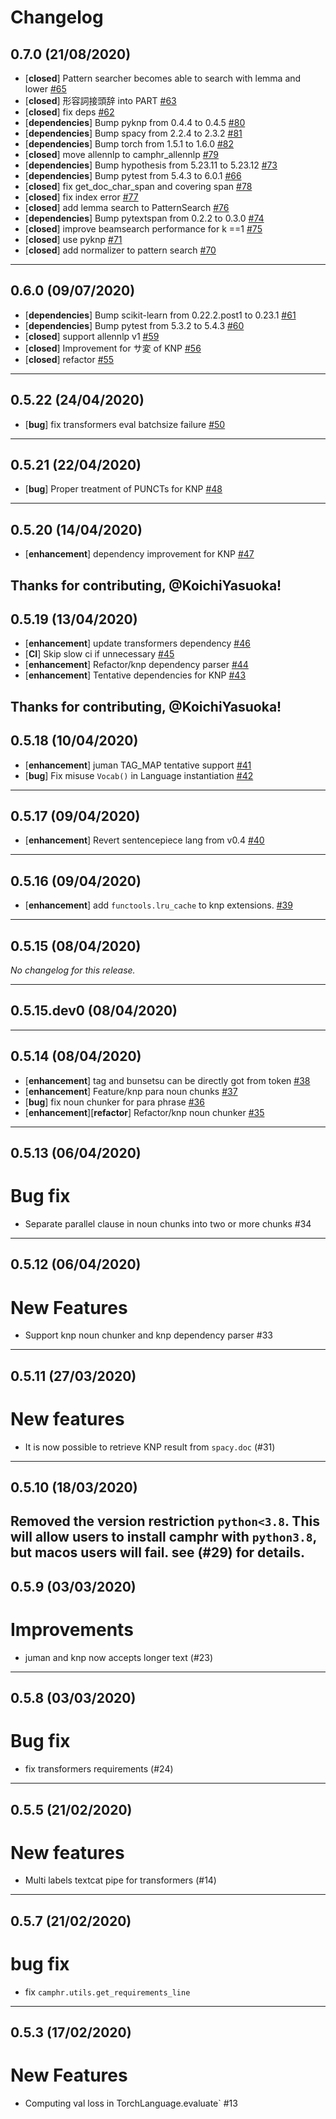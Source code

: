 # Changelog

## 0.7.0 (21/08/2020)
- [**closed**] Pattern searcher becomes able to search with lemma and lower [#65](https://github.com/PKSHATechnology-Research/camphr/pull/65)
- [**closed**] 形容詞接頭辞 into PART [#63](https://github.com/PKSHATechnology-Research/camphr/pull/63)
- [**closed**] fix deps [#62](https://github.com/PKSHATechnology-Research/camphr/pull/62)
- [**dependencies**] Bump pyknp from 0.4.4 to 0.4.5 [#80](https://github.com/PKSHATechnology-Research/camphr/pull/80)
- [**dependencies**] Bump spacy from 2.2.4 to 2.3.2 [#81](https://github.com/PKSHATechnology-Research/camphr/pull/81)
- [**dependencies**] Bump torch from 1.5.1 to 1.6.0 [#82](https://github.com/PKSHATechnology-Research/camphr/pull/82)
- [**closed**] move allennlp to camphr_allennlp [#79](https://github.com/PKSHATechnology-Research/camphr/pull/79)
- [**dependencies**] Bump hypothesis from 5.23.11 to 5.23.12 [#73](https://github.com/PKSHATechnology-Research/camphr/pull/73)
- [**dependencies**] Bump pytest from 5.4.3 to 6.0.1 [#66](https://github.com/PKSHATechnology-Research/camphr/pull/66)
- [**closed**] fix get_doc_char_span and covering span [#78](https://github.com/PKSHATechnology-Research/camphr/pull/78)
- [**closed**] fix index error [#77](https://github.com/PKSHATechnology-Research/camphr/pull/77)
- [**closed**] add lemma search to PatternSearch [#76](https://github.com/PKSHATechnology-Research/camphr/pull/76)
- [**dependencies**] Bump pytextspan from 0.2.2 to 0.3.0 [#74](https://github.com/PKSHATechnology-Research/camphr/pull/74)
- [**closed**] improve beamsearch performance for k ==1 [#75](https://github.com/PKSHATechnology-Research/camphr/pull/75)
- [**closed**] use pyknp [#71](https://github.com/PKSHATechnology-Research/camphr/pull/71)
- [**closed**] add normalizer to pattern search [#70](https://github.com/PKSHATechnology-Research/camphr/pull/70)

---

## 0.6.0 (09/07/2020)
- [**dependencies**] Bump scikit-learn from 0.22.2.post1 to 0.23.1 [#61](https://github.com/PKSHATechnology-Research/camphr/pull/61)
- [**dependencies**] Bump pytest from 5.3.2 to 5.4.3 [#60](https://github.com/PKSHATechnology-Research/camphr/pull/60)
- [**closed**] support allennlp v1 [#59](https://github.com/PKSHATechnology-Research/camphr/pull/59)
- [**closed**] Improvement for サ変 of KNP [#56](https://github.com/PKSHATechnology-Research/camphr/pull/56)
- [**closed**] refactor [#55](https://github.com/PKSHATechnology-Research/camphr/pull/55)

---

## 0.5.22 (24/04/2020)
- [**bug**] fix transformers eval batchsize failure [#50](https://github.com/PKSHATechnology-Research/camphr/pull/50)

---

## 0.5.21 (22/04/2020)
- [**bug**] Proper treatment of PUNCTs for KNP [#48](https://github.com/PKSHATechnology-Research/camphr/pull/48)

---

## 0.5.20 (14/04/2020)
- [**enhancement**] dependency improvement for KNP [#47](https://github.com/PKSHATechnology-Research/camphr/pull/47)

Thanks for contributing, @KoichiYasuoka!
---

## 0.5.19 (13/04/2020)
- [**enhancement**] update transformers dependency [#46](https://github.com/PKSHATechnology-Research/camphr/pull/46)
- [**CI**] Skip slow ci if unnecessary [#45](https://github.com/PKSHATechnology-Research/camphr/pull/45)
- [**enhancement**] Refactor/knp dependency parser [#44](https://github.com/PKSHATechnology-Research/camphr/pull/44)
- [**enhancement**] Tentative dependencies for KNP [#43](https://github.com/PKSHATechnology-Research/camphr/pull/43)

Thanks for contributing, @KoichiYasuoka!
---

## 0.5.18 (10/04/2020)
- [**enhancement**] juman TAG_MAP tentative support [#41](https://github.com/PKSHATechnology-Research/camphr/pull/41)
- [**bug**] Fix misuse `Vocab()` in Language instantiation [#42](https://github.com/PKSHATechnology-Research/camphr/pull/42)

---

## 0.5.17 (09/04/2020)
- [**enhancement**] Revert sentencepiece lang from v0.4 [#40](https://github.com/PKSHATechnology-Research/camphr/pull/40)

---

## 0.5.16 (09/04/2020)
- [**enhancement**] add `functools.lru_cache` to knp extensions. [#39](https://github.com/PKSHATechnology-Research/camphr/pull/39)

---

## 0.5.15 (08/04/2020)
*No changelog for this release.*

---

## 0.5.15.dev0 (08/04/2020)


---

## 0.5.14 (08/04/2020)
- [**enhancement**] tag and bunsetsu can be directly got from token [#38](https://github.com/PKSHATechnology-Research/camphr/pull/38)
- [**enhancement**] Feature/knp para noun chunks [#37](https://github.com/PKSHATechnology-Research/camphr/pull/37)
- [**bug**] fix noun chunker for para phrase [#36](https://github.com/PKSHATechnology-Research/camphr/pull/36)
- [**enhancement**][**refactor**] Refactor/knp noun chunker [#35](https://github.com/PKSHATechnology-Research/camphr/pull/35)

---

## 0.5.13 (06/04/2020)
# Bug fix

- Separate parallel clause in noun chunks into two or more chunks #34
---

## 0.5.12 (06/04/2020)
# New Features

- Support knp noun chunker and knp dependency parser #33
---

## 0.5.11 (27/03/2020)
# New features

- It is now possible to retrieve KNP result from `spacy.doc` (#31)
---

## 0.5.10 (18/03/2020)
Removed the version restriction `python<3.8`. This will allow users to install camphr with `python3.8`, but macos users will fail. see (#29) for details.
---

## 0.5.9 (03/03/2020)
# Improvements

- juman and knp now accepts longer text (#23)
---

## 0.5.8 (03/03/2020)
# Bug fix

- fix transformers requirements (#24)
---

## 0.5.5 (21/02/2020)
# New features

- Multi labels textcat pipe for transformers (#14)
---

## 0.5.7 (21/02/2020)
# bug fix

- fix `camphr.utils.get_requirements_line`
---

## 0.5.3 (17/02/2020)
# New Features

- Computing val loss in TorchLanguage.evaluate` #13